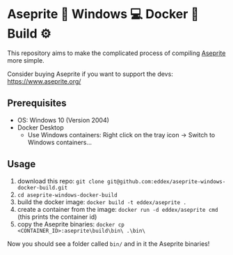 # Aseprite :space_invader: Windows :computer: Docker :whale2: Build :gear:

This repository aims to make the complicated process of compiling [Aseprite](https://github.com/aseprite/aseprite) more simple.

Consider buying Aseprite if you want to support the devs: https://www.aseprite.org/

## Prerequisites

- OS: Windows 10 (Version 2004)
- Docker Desktop
    - Use Windows containers: Right click on the tray icon -> Switch to Windows containers...

## Usage

1. download this repo: `git clone git@github.com:eddex/aseprite-windows-docker-build.git`
2. `cd aseprite-windows-docker-build`
3. build the docker image: `docker build -t eddex/aseprite .`
4. create a container from the image: `docker run -d eddex/aseprite cmd` (this prints the container id)
6. copy the Aseprite binaries: `docker cp <CONTAINER_ID>:aseprite\build\bin\ .\bin\`

Now you should see a folder called `bin/` and in it the Aseprite binaries!
